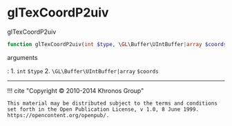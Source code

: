 # glTexCoordP2uiv
glTexCoordP2uiv

```php
function glTexCoordP2uiv(int $type, \GL\Buffer\UIntBuffer|array $coords) : void
```



arguments

:    1. `int` `$type` 
    2. `\GL\Buffer\UIntBuffer|array` `$coords` 



---
     

!!! cite "Copyright © 2010-2014 Khronos Group"

    This material may be distributed subject to the terms and conditions set forth in the Open Publication License, v 1.0, 8 June 1999. https://opencontent.org/openpub/.
